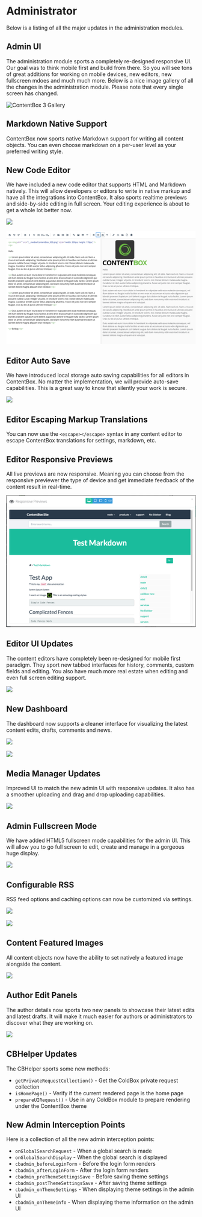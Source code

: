 # Administrator

Below is a listing of all the major updates in the administration modules.

## Admin UI

The administration module sports a completely re-designed responsive UI. Our goal was to think mobile first and build from there. So you will see tons of great additions for working on mobile devices, new editors, new fullscreen mdoes and much much more. Below is a nice image gallery of all the changes in the administration module. Please note that every single screen has changed.

![ContentBox 3 Gallery](https://farm8.staticflickr.com/7365/26985570222_f377c7f69c_z.jpg)

## Markdown Native Support

ContentBox now sports native Markdown support for writing all content objects. You can even choose markdown on a per-user level as your preferred writing style.

## New Code Editor

We have included a new code editor that supports HTML and Markdown natively. This will allow developers or editors to write in native markup and have all the integrations into ContentBox. It also sports realtime previews and side-by-side editing in full screen. Your editing experience is about to get a whole lot better now.

![](../../../.gitbook/assets/cb3_code_editor.png)

![](../../../.gitbook/assets/editor_sidebyside%20%281%29%20%281%29.png)

## Editor Auto Save

We have introduced local storage auto saving capabilities for all editors in ContentBox. No matter the implementation, we will provide auto-save capabilities. This is a great way to know that silently your work is secure.

![](../../../.gitbook/assets/editor_autosave.png)

## Editor Escaping Markup Translations

You can now use the `<escape></escape>` syntax in any content editor to escape ContentBox translations for settings, markdown, etc.

## Editor Responsive Previews

All live previews are now responsive. Meaning you can choose from the responsive previewer the type of device and get immediate feedback of the content result in real-time.

![](../../../.gitbook/assets/responsive_previews%20%281%29%20%281%29.png)

## Editor UI Updates

The content editors have completely been re-designed for mobile first paradigm. They sport new tabbed interfaces for history, comments, custom fields and editing. You also have much more real estate when editing and even full screen editing support.

![](../../../.gitbook/assets/editor_tabs.png)

## New Dashboard

The dashboard now supports a cleaner interface for visualizing the latest content edits, drafts, comments and news.

![](../../../.gitbook/assets/dashboard_tabs.png)

![](../../../.gitbook/assets/dashboard_latest.png)

## Media Manager Updates

Improved UI to match the new admin UI with responsive updates. It also has a smoother uploading and drag and drop uploading capabilities.

![](../../../.gitbook/assets/mediamanager.png)

## Admin Fullscreen Mode

We have added HTML5 fullscreen mode capabilities for the admin UI. This will allow you to go full screen to edit, create and manage in a gorgeous huge display.

![](../../../.gitbook/assets/admin_topactions.png)

## Configurable RSS

RSS feed options and caching options can now be customized via settings.

![](../../../.gitbook/assets/rss_options.png)

![](../../../.gitbook/assets/rss_caching.png)

## Content Featured Images

All content objects now have the ability to set natively a featured image alongside the content.

![](../../../.gitbook/assets/featured_image.png)

## Author Edit Panels

The author details now sports two new panels to showcase their latest edits and latest drafts. It will make it much easier for authors or administrators to discover what they are working on.

![](../../../.gitbook/assets/author_tabs.png)

## CBHelper Updates

The CBHelper sports some new methods:

* `getPrivateRequestCollection()` - Get the ColdBox private request collection
* `isHomePage()` - Verify if the current rendered page is the home page
* `prepareUIRequest()` - Use in any ColdBox module to prepare rendering under the ContentBox theme

## New Admin Interception Points

Here is a collection of all the new admin interception points:

* `onGlobalSearchRequest` - When a global search is made
* `onGlobalSearchDisplay` - When the global search is displayed
* `cbadmin_beforeLoginForm` - Before the login form renders
* `cbadmin_afterLoginForm` - After the login form renders
* `cbadmin_preThemeSettingsSave` - Before saving theme settings
* `cbadmin_postThemeSettingsSave` - After saving theme settings
* `cbadmin_onThemeSettings` - When displaying theme settings in the admin UI
* `cbadmin_onThemeInfo` - When displaying theme information on the admin UI

